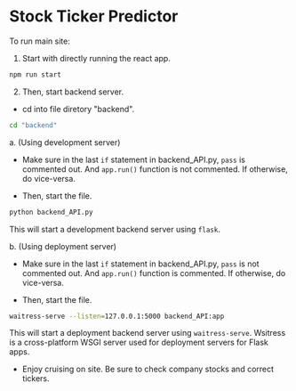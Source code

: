 # Stock Ticker Predictor

To run main site:

1. Start with directly running the react app.

```bash
npm run start
```

2. Then, start backend server.

- cd into file diretory "backend".

```cmd
cd "backend"
```

a. (Using development server)

- Make sure in the last `if` statement in backend_API.py, `pass` is commented out. And `app.run()` function is not commented. If otherwise, do vice-versa.

- Then, start the file.

```bash
python backend_API.py
```

This will start a development backend server using `flask`.

b. (Using deployment server)

- Make sure in the last `if` statement in backend_API.py, `pass` is not commented out. And `app.run()` function is commented. If otherwise, do vice-versa.

- Then, start the file.

```bash
waitress-serve --listen=127.0.0.1:5000 backend_API:app
```

This will start a deployment backend server using `waitress-serve`. Wsitress is a cross-platform WSGI server used for deployment servers for Flask apps.

- Enjoy cruising on site. Be sure to check company stocks and correct tickers.
